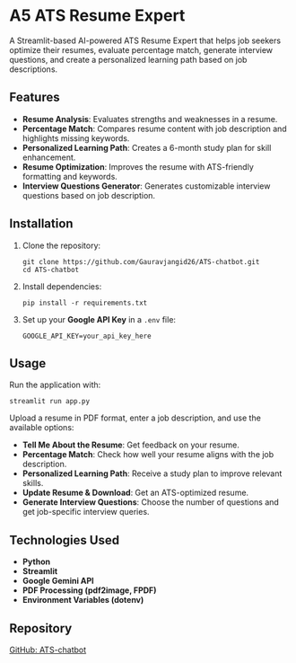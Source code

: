 # A5 ATS Resume Expert

A Streamlit-based AI-powered ATS Resume Expert that helps job seekers optimize their resumes, evaluate percentage match, generate interview questions, and create a personalized learning path based on job descriptions.

## Features
- **Resume Analysis**: Evaluates strengths and weaknesses in a resume.
- **Percentage Match**: Compares resume content with job description and highlights missing keywords.
- **Personalized Learning Path**: Creates a 6-month study plan for skill enhancement.
- **Resume Optimization**: Improves the resume with ATS-friendly formatting and keywords.
- **Interview Questions Generator**: Generates customizable interview questions based on job description.

## Installation
1. Clone the repository:
   ```
   git clone https://github.com/Gauravjangid26/ATS-chatbot.git
   cd ATS-chatbot
   ```
2. Install dependencies:
   ```
   pip install -r requirements.txt
   ```
3. Set up your **Google API Key** in a `.env` file:
   ```
   GOOGLE_API_KEY=your_api_key_here
   ```

## Usage
Run the application with:
```
streamlit run app.py
```

Upload a resume in PDF format, enter a job description, and use the available options:
- **Tell Me About the Resume**: Get feedback on your resume.
- **Percentage Match**: Check how well your resume aligns with the job description.
- **Personalized Learning Path**: Receive a study plan to improve relevant skills.
- **Update Resume & Download**: Get an ATS-optimized resume.
- **Generate Interview Questions**: Choose the number of questions and get job-specific interview queries.

## Technologies Used
- **Python**
- **Streamlit**
- **Google Gemini API**
- **PDF Processing (pdf2image, FPDF)**
- **Environment Variables (dotenv)**

## Repository
[GitHub: ATS-chatbot](https://github.com/Gauravjangid26/ATS-chatbot.git)



